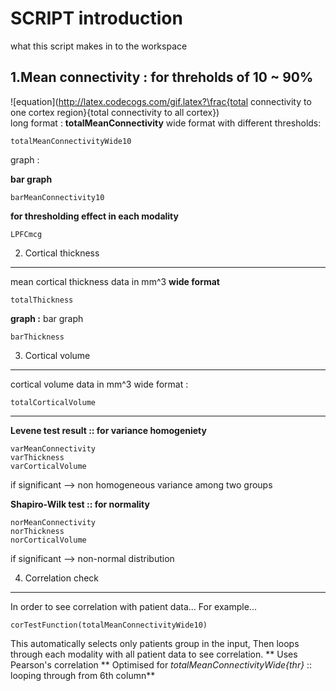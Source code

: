 SCRIPT introduction 
===================
what this script makes in to the workspace


1.Mean connectivity : for threholds of 10 ~ 90%
-----------------------------------------------
![equation](http://latex.codecogs.com/gif.latex?\frac{total connectivity to one cortex region}{total connectivity to all cortex})   
long format :
**totalMeanConnectivity**
   wide format with different thresholds: 
```
totalMeanConnectivityWide10 
```
   graph :

**bar graph**

```
barMeanConnectivity10
```
**for thresholding effect in each modality**

```
LPFCmcg
```



2. Cortical thickness
--------------------
   mean cortical thickness data in mm^3
**wide format**
```
totalThickness
```
**graph :**
bar graph 
```
barThickness
```

3. Cortical volume   
--------------------
   cortical volume data in mm^3
   wide format : 
```
totalCorticalVolume
```

  -------------------------------------------------------------------------
**Levene test result :: for variance homogeniety**

```
varMeanConnectivity
varThickness
varCorticalVolume
```
if significant --> non homogeneous variance among two groups
        

**Shapiro-Wilk test :: for normality**
```
norMeanConnectivity
norThickness
norCorticalVolume
```
if significant --> non-normal distribution


4. Correlation check
--------------------
In order to see correlation with patient data...
For example...
```
corTestFunction(totalMeanConnectivityWide10)
```
This automatically selects only patients group in the input,
Then loops through each modality with all patient data to see correlation.
** Uses Pearson's correlation
** Optimised for *totalMeanConnectivityWide{thr}* 
:: looping through from 6th column**



